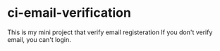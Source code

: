 # ci-email-verification
This is my mini project that verify email registeration
If you don't verify email, you can't login.
